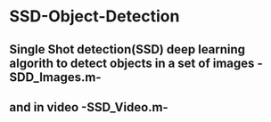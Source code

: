 # SSD-Object-Detection
## Single Shot detection(SSD) deep learning algorith to detect objects in a set of images -SDD_Images.m-
## and  in video -SSD_Video.m-
